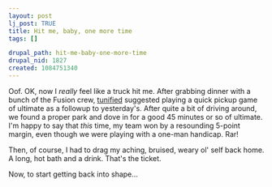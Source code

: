 ```yaml
--- 
layout: post
lj_post: TRUE
title: Hit me, baby, one more time
tags: []

drupal_path: hit-me-baby-one-more-time
drupal_nid: 1827
created: 1084751340
---
```

Oof. OK, now I <i>really</i> feel like a truck hit me. After grabbing dinner with a bunch of the Fusion crew, <a href="http://tunified.livejournal.com">tunified</a> suggested playing a quick pickup game of ultimate as a followup to yesterday's. After quite a bit of driving around, we found a proper park and dove in for a good 45 minutes or so of ultimate. I'm happy to say that <i>this</i> time, my team won by a resounding 5-point margin, even though we were playing with a one-man handicap. Rar!

Then, of course, I had to drag my aching, bruised, weary ol' self back home. A long, hot bath and a drink. That's the ticket.

Now, to start getting back into shape...
